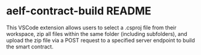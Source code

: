# aelf-contract-build README

This VSCode extension allows users to select a .csproj file from their workspace, zip all files within the same folder (including subfolders), and upload the zip file via a POST request to a specified server endpoint to build the smart contract.
